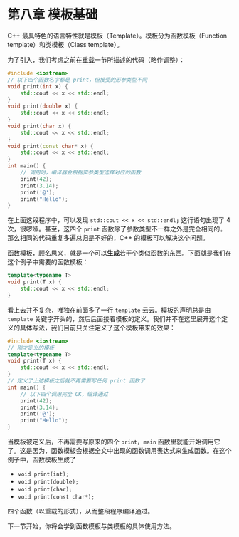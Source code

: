 # 第八章 模板基础

C++ 最具特色的语言特性就是模板（Template）。模板分为函数模板（Function template）和类模板（Class template）。

为了引入，我们考虑之前在[重载](ch05/overload)一节所描述的代码（略作调整）：

```CPP
#include <iostream>
// 以下四个函数名字都是 print，但接受的形参类型不同
void print(int x) {
    std::cout << x << std::endl;
}
void print(double x) {
    std::cout << x << std::endl;
}
void print(char x) {
    std::cout << x << std::endl;
}
void print(const char* x) {
    std::cout << x << std::endl;
}
int main() {
    // 调用时，编译器会根据实参类型选择对应的函数
    print(42);
    print(3.14);
    print('@');
    print("Hello");
}
```

在上面这段程序中，可以发现 `std::cout << x << std::endl;` 这行语句出现了 4 次，很啰嗦。甚至，这四个 `print` 函数除了参数类型不一样之外是完全相同的。那么相同的代码重复多遍总归是不好的，C++ 的模板可以解决这个问题。

函数模板，顾名思义，就是一个可以**生成**若干个类似函数的东西。下面就是我们在这个例子中需要的函数模板：
```cpp
template<typename T>
void print(T x) {
    std::cout << x << std::endl;
}
```

看上去并不复杂，唯独在前面多了一行 `template` 云云。模板的声明总是由 `template` 关键字开头的，然后后面接着模板的定义。我们并不在这里展开这个定义的具体写法，我们目前只关注定义了这个模板带来的效果：

```CPP
#include <iostream>
// 刚才定义的模板
template<typename T>
void print(T x) {
    std::cout << x << std::endl;
}
// 定义了上述模板之后就不再需要写任何 print 函数了
int main() {
    // 以下四个调用完全 OK，编译通过
    print(42);
    print(3.14);
    print('@');
    print("Hello");
}
```

当模板被定义后，不再需要写原来的四个 `print`，`main` 函数里就能开始调用它了。这是因为，函数模板会根据全文中出现的函数调用表达式来生成函数。在这个例子中，函数模板生成了
- `void print(int);`
- `void print(double);`
- `void print(char);`
- `void print(const char*);`

四个函数（以重载的形式），从而整段程序编译通过。

下一节开始，你将会学到函数模板与类模板的具体使用方法。